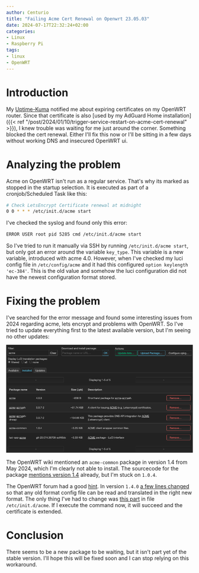 ```yaml
---
author: Centurio
title: "Failing Acme Cert Renewal on Openwrt 23.05.03"
date: 2024-07-17T22:32:24+02:00
categories:
- Linux
- Raspberry Pi
tags:
- linux
- OpenWRT
---
```

# Introduction
My [Uptime-Kuma](https://github.com/louislam/uptime-kuma) notified me about expiring certificates on my OpenWRT router. Since that certificate is also [used by my AdGuard Home installation]({{< ref "/post/2024/01/10/trigger-service-restart-on-acme-cert-renewal" >}}), I knew trouble was waiting for me just around the corner. Something blocked the cert renewal. Either I'll fix this now or I'll be sitting in a few days without working DNS and insecured OpenWRT ui.

# Analyzing the problem
Acme on OpenWRT isn't run as a regular service. That's why its marked as stopped in the startup selection. It is executed as part of a cronjob/Scheduled Task like this:

```bash
# Check LetsEncrypt Certificate renewal at midnight
0 0 * * * /etc/init.d/acme start
```

I've checked the syslog and found only this error:

```bash
ERROR USER root pid 5285 cmd /etc/init.d/acme start
```

So I've tried to run it manually via SSH by running `/etc/init.d/acme start`, but only got an error around the variable `key_type`. This variable is a new variable, introduced with acme 4.0. However, when I've checked my luci config file in `/etc/config/acme` and it had this configured `option keylength 'ec-384'`. This is the old value and somehow the luci configuration did not have the newest configuration format stored.

# Fixing the problem
I've searched for the error message and found some interesting issues from 2024 regarding acme, lets encrypt and problems with OpenWRT. So I've tried to update everything first to the latest available version, but I'm seeing no other updates:

![Installed software screen from OpenWRT 23.05.03](image.png)

The OpenWRT wiki mentioned an `acme-common` package in version 1.4 from May 2024, which I'm clearly not able to install. The sourcecode for the package [mentions version 1.4](https://github.com/openwrt/packages/blob/master/net/acme-common/Makefile#L11) already, but I'm stuck on `1.0.4`.

The OpenWRT forum had a good [hint](https://forum.openwrt.org/t/letsencrypt-acme-sh-and-luci-app-acme-support-topic/196821/45). In version `1.4.0` [a few lines changed](https://github.com/openwrt/packages/commit/66894032d482625a1a7e22ba4336c6fa5dd35d26) so that any old format config file can be read and translated in the right new format. The only thing I've had to change was [this part](net/acme-common/files/acme.init) in file `/etc/init.d/acme`. If I execute the command now, it will succeed and the certificate is extended.


# Conclusion
There seems to be a new package to be waiting, but it isn't part yet of the stable version. I'll hope this will be fixed soon and I can stop relying on this workaround.